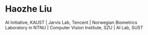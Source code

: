 # Haozhe Liu
AI Initiative, KAUST | Jarvis Lab, Tencent | Norwegian Biometrics Laboratory in NTNU | Computer Vision Institute, SZU | AI Lab, SUST
